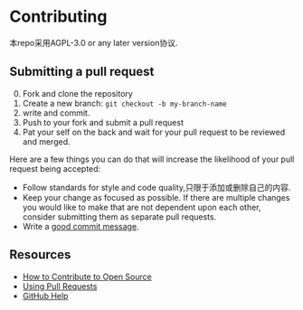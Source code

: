 # Contributing

本repo采用AGPL-3.0 or any later version协议.

## Submitting a pull request

0. Fork and clone the repository
1. Create a new branch: `git checkout -b my-branch-name`
2. write and commit.
3. Push to your fork and submit a pull request
4. Pat your self on the back and wait for your pull request to be reviewed and merged.

Here are a few things you can do that will increase the likelihood of your pull request being accepted:

- Follow standards for style and code quality,只限于添加或删除自己的内容.
- Keep your change as focused as possible. If there are multiple changes you would like to make that are not dependent upon each other, consider submitting them as separate pull requests.
- Write a [good commit message](http://tbaggery.com/2008/04/19/a-note-about-git-commit-messages.html).

## Resources

- [How to Contribute to Open Source](https://opensource.guide/how-to-contribute/)
- [Using Pull Requests](https://help.github.com/articles/about-pull-requests/)
- [GitHub Help](https://help.github.com)
